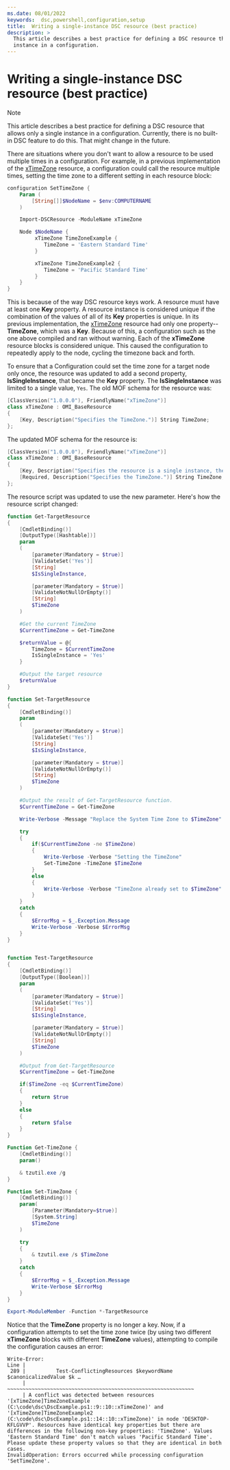 ```yaml
---
ms.date: 08/01/2022
keywords:  dsc,powershell,configuration,setup
title:  Writing a single-instance DSC resource (best practice)
description: >
  This article describes a best practice for defining a DSC resource that allows only a single
  instance in a configuration.
---
```


# Writing a single-instance DSC resource (best practice)

> [!NOTE]
> This article describes a best practice for defining a DSC resource that allows only a single
> instance in a configuration. Currently, there is no built-in DSC feature to do this. That might
> change in the future.

There are situations where you don't want to allow a resource to be used multiple times in a
configuration. For example, in a previous implementation of the [xTimeZone][1] resource, a
configuration could call the resource multiple times, setting the time zone to a different setting
in each resource block:

```powershell
configuration SetTimeZone {
    Param (
        [String[]]$NodeName = $env:COMPUTERNAME
    )

    Import-DSCResource -ModuleName xTimeZone

    Node $NodeName {
         xTimeZone TimeZoneExample {
            TimeZone = 'Eastern Standard Time'
         }

         xTimeZone TimeZoneExample2 {
            TimeZone = 'Pacific Standard Time'
         }
    }
}
```

This is because of the way DSC resource keys work. A resource must have at least one **Key**
property. A resource instance is considered unique if the combination of the values of all of its
**Key** properties is unique. In its previous implementation, the [xTimeZone][1] resource had only
one property--**TimeZone**, which was a **Key**. Because of this, a configuration such as the one
above compiled and ran without warning. Each of the **xTimeZone** resource blocks is considered
unique. This caused the configuration to repeatedly apply to the node, cycling the timezone back and
forth.

To ensure that a Configuration could set the time zone for a target node only once, the resource was
updated to add a second property, **IsSingleInstance**, that became the **Key** property. The
**IsSingleInstance** was limited to a single value, `Yes`. The old MOF schema for the resource was:

```powershell
[ClassVersion("1.0.0.0"), FriendlyName("xTimeZone")]
class xTimeZone : OMI_BaseResource
{
    [Key, Description("Specifies the TimeZone.")] String TimeZone;
};
```

The updated MOF schema for the resource is:

```powershell
[ClassVersion("1.0.0.0"), FriendlyName("xTimeZone")]
class xTimeZone : OMI_BaseResource
{
    [Key, Description("Specifies the resource is a single instance, the value must be 'Yes'"), ValueMap{"Yes"}, Values{"Yes"}] String IsSingleInstance;
    [Required, Description("Specifies the TimeZone.")] String TimeZone;
};
```

The resource script was updated to use the new parameter. Here's how the resource script changed:

```powershell
function Get-TargetResource
{
    [CmdletBinding()]
    [OutputType([Hashtable])]
    param
    (
        [parameter(Mandatory = $true)]
        [ValidateSet('Yes')]
        [String]
        $IsSingleInstance,

        [parameter(Mandatory = $true)]
        [ValidateNotNullOrEmpty()]
        [String]
        $TimeZone
    )

    #Get the current TimeZone
    $CurrentTimeZone = Get-TimeZone

    $returnValue = @{
        TimeZone = $CurrentTimeZone
        IsSingleInstance = 'Yes'
    }

    #Output the target resource
    $returnValue
}

function Set-TargetResource
{
    [CmdletBinding()]
    param
    (
        [parameter(Mandatory = $true)]
        [ValidateSet('Yes')]
        [String]
        $IsSingleInstance,

        [parameter(Mandatory = $true)]
        [ValidateNotNullOrEmpty()]
        [String]
        $TimeZone
    )

    #Output the result of Get-TargetResource function.
    $CurrentTimeZone = Get-TimeZone

    Write-Verbose -Message "Replace the System Time Zone to $TimeZone"

    try
    {
        if($CurrentTimeZone -ne $TimeZone)
        {
            Write-Verbose -Verbose "Setting the TimeZone"
            Set-TimeZone -TimeZone $TimeZone
        }
        else
        {
            Write-Verbose -Verbose "TimeZone already set to $TimeZone"
        }
    }
    catch
    {
        $ErrorMsg = $_.Exception.Message
        Write-Verbose -Verbose $ErrorMsg
    }
}


function Test-TargetResource
{
    [CmdletBinding()]
    [OutputType([Boolean])]
    param
    (
        [parameter(Mandatory = $true)]
        [ValidateSet('Yes')]
        [String]
        $IsSingleInstance,

        [parameter(Mandatory = $true)]
        [ValidateNotNullOrEmpty()]
        [String]
        $TimeZone
    )

    #Output from Get-TargetResource
    $CurrentTimeZone = Get-TimeZone

    if($TimeZone -eq $CurrentTimeZone)
    {
        return $true
    }
    else
    {
        return $false
    }
}

Function Get-TimeZone {
    [CmdletBinding()]
    param()

    & tzutil.exe /g
}

Function Set-TimeZone {
    [CmdletBinding()]
    param(
        [Parameter(Mandatory=$true)]
        [System.String]
        $TimeZone
    )

    try
    {
        & tzutil.exe /s $TimeZone
    }
    catch
    {
        $ErrorMsg = $_.Exception.Message
        Write-Verbose $ErrorMsg
    }
}

Export-ModuleMember -Function *-TargetResource
```

Notice that the **TimeZone** property is no longer a key. Now, if a configuration attempts to set
the time zone twice (by using two different **xTimeZone** blocks with different **TimeZone**
values), attempting to compile the configuration causes an error:

```Output
Write-Error:
Line |
 289 |          Test-ConflictingResources $keywordName $canonicalizedValue $k …
     |          ~~~~~~~~~~~~~~~~~~~~~~~~~~~~~~~~~~~~~~~~~~~~~~~~~~~~~~~~~~~~~
     | A conflict was detected between resources '[xTimeZone]TimeZoneExample (C:\code\dsc\DscExample.ps1::9::10::xTimeZone)' and '[xTimeZone]TimeZoneExample2 (C:\code\dsc\DscExample.ps1::14::10::xTimeZone)' in node 'DESKTOP-KFLGVVP'. Resources have identical key properties but there are differences in the following non-key properties: 'TimeZone'. Values 'Eastern Standard Time' don't match values 'Pacific Standard Time'. Please update these property values so that they are identical in both cases.
InvalidOperation: Errors occurred while processing configuration 'SetTimeZone'.
```

<!-- Reference Links -->

[1]: https://github.com/PowerShell/xTimeZone
